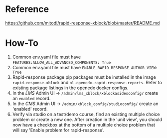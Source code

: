 # Reference

https://github.com/mitodl/rapid-response-xblock/blob/master/README.md

# How-To

1. Common env.yaml file must have `FEATURES:ALLOW_ALL_ADVANCED_COMPONENTS: True`
2. Common env.yaml file must have `ENABLE_RAPID_RESPONSE_AUTHOR_VIEW: True`
3. Rapid-response package pip packages must be installed in the image `rapid-response-xblock` and `ol-openedx-rapid-response-reports`. Refer to existing package listings in the openedx docker configs.
4. In the _LMS_ Admin UI -> `/admin/lms_xblock/xblockasidesconfig/` create an `enabled` record.
5. In the _CMS_ Admin UI -> `/admin/xblock_config/studioconfig/` create an 'enabled' record.
6. Verify via studio on a test/demo course, find an existing multiple choice problem or create a new one. After creation in the 'unit view', you should now have a checkbox at the bottom of a multiple choice problem that will say 'Enable problem for rapid-response'.
